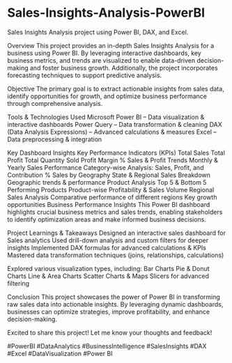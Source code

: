 # Sales-Insights-Analysis-PowerBI
Sales Insights Analysis project using Power BI, DAX, and Excel.

Overview
This project provides an in-depth Sales Insights Analysis for a business using Power BI. By leveraging interactive dashboards, key business metrics, and trends are visualized to enable data-driven decision-making and foster business growth. Additionally, the project incorporates forecasting techniques to support predictive analysis.

Objective
The primary goal is to extract actionable insights from sales data, identify opportunities for growth, and optimize business performance through comprehensive analysis.

 Tools & Technologies Used
 Microsoft Power BI – Data visualization & interactive dashboards
 Power Query – Data transformation & cleaning
 DAX (Data Analysis Expressions) – Advanced calculations & measures
 Excel – Data preprocessing & integration




 Key Dashboard Insights
 Key Performance Indicators (KPIs)
 Total Sales
 Total Profit
 Total Quantity Sold
 Profit Margin %
 Sales & Profit Trends
Monthly & Yearly Sales Performance
Category-wise Analysis: Sales, Profit, and Contribution %
 Sales by Geography
State & Regional Sales Breakdown
Geographic trends & performance
 Product Analysis
Top 5 & Bottom 5 Performing Products
Product-wise Profitability & Sales Volume
 Regional Sales Analysis
Comparative performance of different regions
Key growth opportunities
 Business Performance Insights
This Power BI dashboard highlights crucial business metrics and sales trends, enabling stakeholders to identify optimization areas and make informed business decisions.

Project Learnings & Takeaways
Designed an interactive sales dashboard for Sales analytics
Used drill-down analysis and custom filters for deeper insights
Implemented DAX formulas for advanced calculations & KPIs
Mastered data transformation techniques (joins, relationships, calculations)

Explored various visualization types, including:
Bar Charts 
Pie & Donut Charts 
Line & Area Charts 
Scatter Charts & Maps 
Slicers for advanced filtering

Conclusion
This project showcases the power of Power BI in transforming raw sales data into actionable insights. By leveraging dynamic dashboards, businesses can optimize strategies, improve profitability, and enhance decision-making.

 Excited to share this project! Let me know your thoughts and feedback!

#PowerBI #DataAnalytics #BusinessIntelligence #SalesInsights #DAX #Excel #DataVisualization #Power BI


